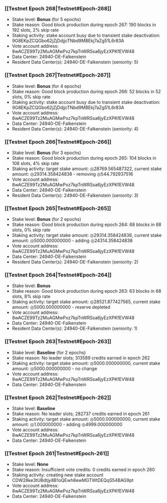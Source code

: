 ### [[Testnet Epoch 268|Testnet#Epoch-268]]
* Stake level: **Bonus** (for 5 epochs)
* Stake reason: Good block production during epoch 267: 190 blocks in 192 slots, 2% skip rate
* Staking activity: stake account busy due to transient stake deactivation: 9G8EKpZCQGbo62jZjDdjjcTNbd9MBEkj7aZg51L6r83A
* Vote account address: 8wACZE99Tz2MuAGMwPxz7kpTnWRSsa6jyEzXPKfEVW48
* Data Center: 24940-DE-Falkenstein
* Resident Data Center(s): 24940-DE-Falkenstein (seniority: 5)
### [[Testnet Epoch 267|Testnet#Epoch-267]]
* Stake level: **Bonus** (for 4 epochs)
* Stake reason: Good block production during epoch 266: 52 blocks in 52 slots, 0% skip rate
* Staking activity: stake account busy due to transient stake deactivation: 9G8EKpZCQGbo62jZjDdjjcTNbd9MBEkj7aZg51L6r83A
* Vote account address: 8wACZE99Tz2MuAGMwPxz7kpTnWRSsa6jyEzXPKfEVW48
* Data Center: 24940-DE-Falkenstein
* Resident Data Center(s): 24940-DE-Falkenstein (seniority: 4)
### [[Testnet Epoch 266|Testnet#Epoch-266]]
* Stake level: **Bonus** (for 3 epochs)
* Stake reason: Good block production during epoch 265: 104 blocks in 108 slots, 4% skip rate
* Staking activity: target stake amount: ◎28769.565487322, current stake amount: ◎29314.358424838 - removing ◎544.792937516
* Vote account address: 8wACZE99Tz2MuAGMwPxz7kpTnWRSsa6jyEzXPKfEVW48
* Data Center: 24940-DE-Falkenstein
* Resident Data Center(s): 24940-DE-Falkenstein (seniority: 3)
### [[Testnet Epoch 265|Testnet#Epoch-265]]
* Stake level: **Bonus** (for 2 epochs)
* Stake reason: Good block production during epoch 264: 68 blocks in 68 slots, 0% skip rate
* Staking activity: target stake amount: ◎29314.358424838, current stake amount: ◎5000.000000000 - adding ◎24314.358424838
* Vote account address: 8wACZE99Tz2MuAGMwPxz7kpTnWRSsa6jyEzXPKfEVW48
* Data Center: 24940-DE-Falkenstein
* Resident Data Center(s): 24940-DE-Falkenstein (seniority: 2)
### [[Testnet Epoch 264|Testnet#Epoch-264]]
* Stake level: **Bonus**
* Stake reason: Good block production during epoch 263: 63 blocks in 68 slots, 8% skip rate
* Staking activity: target stake amount: ◎28521.877427565, current stake amount: ◎5000.000000000 - reserve depleted
* Vote account address: 8wACZE99Tz2MuAGMwPxz7kpTnWRSsa6jyEzXPKfEVW48
* Data Center: 24940-DE-Falkenstein
* Resident Data Center(s): 24940-DE-Falkenstein (seniority: 1)
### [[Testnet Epoch 263|Testnet#Epoch-263]]
* Stake level: **Baseline** (for 2 epochs)
* Stake reason: No leader slots; 313589 credits earned in epoch 262
* Staking activity: target stake amount: ◎5000.000000000, current stake amount: ◎5000.000000000 - no change
* Vote account address: 8wACZE99Tz2MuAGMwPxz7kpTnWRSsa6jyEzXPKfEVW48
* Data Center: 24940-DE-Falkenstein
### [[Testnet Epoch 262|Testnet#Epoch-262]]
* Stake level: **Baseline**
* Stake reason: No leader slots; 282737 credits earned in epoch 261
* Staking activity: target stake amount: ◎5000.000000000, current stake amount: ◎1.000000000 - adding ◎4999.000000000
* Vote account address: 8wACZE99Tz2MuAGMwPxz7kpTnWRSsa6jyEzXPKfEVW48
* Data Center: 24940-DE-Falkenstein
### [[Testnet Epoch 261|Testnet#Epoch-261]]
* Stake level: **None**
* Stake reason: Insufficient vote credits: 0 credits earned in epoch 260
* Staking activity: creating new stake account CDW28ke3tUBdtjy8B1oQEwh8ewMGTWtDEQqS54BAG9pt
* Vote account address: 8wACZE99Tz2MuAGMwPxz7kpTnWRSsa6jyEzXPKfEVW48
* Data Center: 24940-DE-Falkenstein